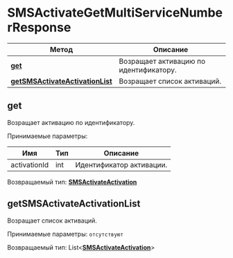 # SMSActivateGetMultiServiceNumberResponse

Метод | Описание
------------- | -------------
[**get**](SMSActivateGetMultiServiceNumberResponse.md#get) | Возращает активацию по идентификатору.
[**getSMSActivateActivationList**](SMSActivateGetMultiServiceNumberResponse.md#getSMSActivateActivationList) | Возращает список активаций.

<a name="get"></a>
## **get**

Возращает активацию по идентификатору.

Принимаемые параметры:

Имя | Тип | Описание
------------- | ------------- | -------------
activationId | int | Идентификатор активации.

Возвращаемый тип:
[**SMSActivateActivation**](SMSActivateActivation.md)

<a name="getSMSActivateActivationList"></a>
## **getSMSActivateActivationList**

Возращает список активаций.

Принимаемые параметры:
`отсутствуют`

Возвращаемый тип:
List<[**SMSActivateActivation**](SMSActivateActivation.md)>
